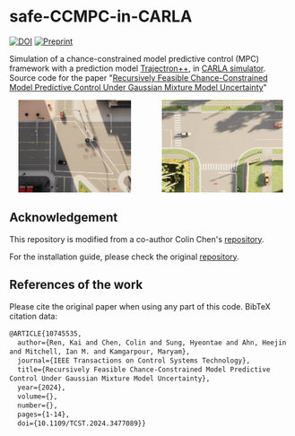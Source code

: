 # safe-CCMPC-in-CARLA
[![DOI](https://img.shields.io/badge/DOI-10.1109/TCST.2024.3477089-green.svg)](https://doi.org/10.1109/TCST.2024.3477089) [![Preprint](https://img.shields.io/badge/Preprint-arXiv-blue.svg)](https://arxiv.org/abs/2401.03799)

Simulation of a chance-constrained model predictive control (MPC) framework with a prediction model [Trajectron++](https://github.com/StanfordASL/Trajectron-plus-plus), in [CARLA simulator](https://carla.org/). Source code for the paper "[Recursively Feasible Chance-Constrained Model Predictive Control Under Gaussian Mixture Model Uncertainty](https://ieeexplore.ieee.org/document/10745535)"

<p align="center">
  <img src="https://github.com/renkai99/renkai99.github.io/blob/main/assets/img/publication_preview/carla.gif" width="40%" style="margin-right: 10%;" />
  <img src="https://github.com/renkai99/renkai99.github.io/blob/main/assets/img/publication_preview/carla_T.gif" width="43%" />
</p>

## Acknowledgement
This repository is modified from a co-author Colin Chen's [repository](https://github.com/fireofearth/carla-collect).

For the installation guide, please check the original [repository](https://github.com/fireofearth/carla-collect).

## References of the work
Please cite the original paper when using any part of this code. BibTeX citation data:
```
@ARTICLE{10745535,
  author={Ren, Kai and Chen, Colin and Sung, Hyeontae and Ahn, Heejin and Mitchell, Ian M. and Kamgarpour, Maryam},
  journal={IEEE Transactions on Control Systems Technology}, 
  title={Recursively Feasible Chance-Constrained Model Predictive Control Under Gaussian Mixture Model Uncertainty}, 
  year={2024},
  volume={},
  number={},
  pages={1-14},
  doi={10.1109/TCST.2024.3477089}}
```



